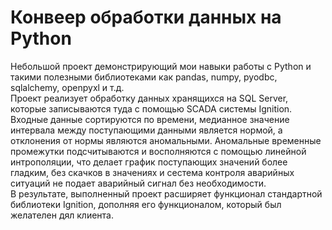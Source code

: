 # Конвеер обработки данных на Python

Небольшой проект демонстрирующий мои навыки работы с Python и такими полезными библиотеками как pandas, numpy, pyodbc, sqlalchemy, openpyxl и т.д.\
Проект реализует обработку данных хранящихся на SQL Server, которые записываются туда с помощью SCADA системы Ignition. Входные данные сортируются по времени, медианное значение интервала между поступающими данными является нормой, а отклонения от нормы являются аномальными. Аномальные временные промежутки подсчитываются и восполняются с помощью линейной интрополяции, что делает график поступающих значений более гладким, без скачков в значениях и сестема контроля аварийных ситуаций не подает аварийный сигнал без необходимости.\
В результате, выполненный проект расширяет функционал стандартной библиотеки Ignition, дополняя его функционалом, который был желателен дял клиента.
